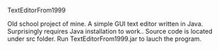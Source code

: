 TextEditorFrom1999

Old school project of mine. A simple GUI text editor written in Java. Surprisingly requires Java installation to work..
Source code is located under src folder. Run TextEditorFrom1999.jar to lauch the program.
